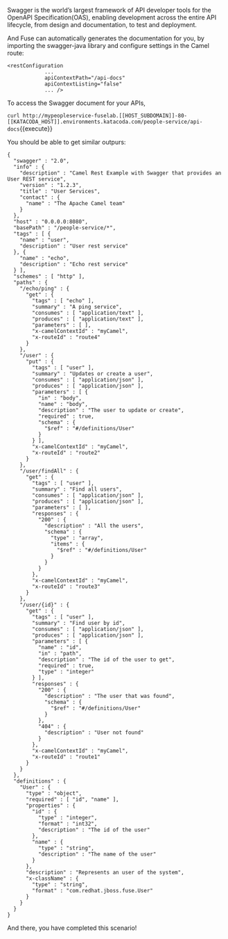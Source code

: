 
Swagger is the world’s largest framework of API developer tools for the OpenAPI Specification(OAS), enabling development across the entire API lifecycle, from design and documentation, to test and deployment.

And Fuse can automatically generates the documentation for you, by importing the swagger-java library and configure settings in the Camel route: 

```
<restConfiguration
            ...
            apiContextPath="/api-docs"
            apiContextListing="false"
            ... />
```

To access the Swagger document for your APIs, 

``curl http://mypeopleservice-fuselab.[[HOST_SUBDOMAIN]]-80-[[KATACODA_HOST]].environments.katacoda.com/people-service/api-docs``{{execute}}

You should be able to get similar outpurs:

```
{
  "swagger" : "2.0",
  "info" : {
    "description" : "Camel Rest Example with Swagger that provides an User REST service",
    "version" : "1.2.3",
    "title" : "User Services",
    "contact" : {
      "name" : "The Apache Camel team"
    }
  },
  "host" : "0.0.0.0:8080",
  "basePath" : "/people-service/*",
  "tags" : [ {
    "name" : "user",
    "description" : "User rest service"
  }, {
    "name" : "echo",
    "description" : "Echo rest service"
  } ],
  "schemes" : [ "http" ],
  "paths" : {
    "/echo/ping" : {
      "get" : {
        "tags" : [ "echo" ],
        "summary" : "A ping service",
        "consumes" : [ "application/text" ],
        "produces" : [ "application/text" ],
        "parameters" : [ ],
        "x-camelContextId" : "myCamel",
        "x-routeId" : "route4"
      }
    },
    "/user" : {
      "put" : {
        "tags" : [ "user" ],
        "summary" : "Updates or create a user",
        "consumes" : [ "application/json" ],
        "produces" : [ "application/json" ],
        "parameters" : [ {
          "in" : "body",
          "name" : "body",
          "description" : "The user to update or create",
          "required" : true,
          "schema" : {
            "$ref" : "#/definitions/User"
          }
        } ],
        "x-camelContextId" : "myCamel",
        "x-routeId" : "route2"
      }
    },
    "/user/findAll" : {
      "get" : {
        "tags" : [ "user" ],
        "summary" : "Find all users",
        "consumes" : [ "application/json" ],
        "produces" : [ "application/json" ],
        "parameters" : [ ],
        "responses" : {
          "200" : {
            "description" : "All the users",
            "schema" : {
              "type" : "array",
              "items" : {
                "$ref" : "#/definitions/User"
              }
            }
          }
        },
        "x-camelContextId" : "myCamel",
        "x-routeId" : "route3"
      }
    },
    "/user/{id}" : {
      "get" : {
        "tags" : [ "user" ],
        "summary" : "Find user by id",
        "consumes" : [ "application/json" ],
        "produces" : [ "application/json" ],
        "parameters" : [ {
          "name" : "id",
          "in" : "path",
          "description" : "The id of the user to get",
          "required" : true,
          "type" : "integer"
        } ],
        "responses" : {
          "200" : {
            "description" : "The user that was found",
            "schema" : {
              "$ref" : "#/definitions/User"
            }
          },
          "404" : {
            "description" : "User not found"
          }
        },
        "x-camelContextId" : "myCamel",
        "x-routeId" : "route1"
      }
    }
  },
  "definitions" : {
    "User" : {
      "type" : "object",
      "required" : [ "id", "name" ],
      "properties" : {
        "id" : {
          "type" : "integer",
          "format" : "int32",
          "description" : "The id of the user"
        },
        "name" : {
          "type" : "string",
          "description" : "The name of the user"
        }
      },
      "description" : "Represents an user of the system",
      "x-className" : {
        "type" : "string",
        "format" : "com.redhat.jboss.fuse.User"
      }
    }
  }
}
```

And there, you have completed this scenario! 